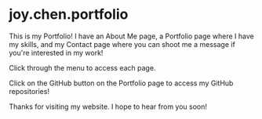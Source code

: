 # joy.chen.portfolio


This is my Portfolio! I have an About Me page, a Portfolio page where I have my skills, and my Contact page where you can shoot me a message if you're interested in my work!

Click through the menu to access each page. 

Click on the GitHub button on the Portfolio page to access my GitHub repositories!

Thanks for visiting my website. I hope to hear from you soon!